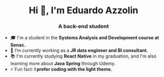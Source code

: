 <h1 align="center">Hi 👋, I'm Eduardo Azzolin</h1>
<h3 align="center">A back-end student</h3>

- 🎓 I'm a student in the **Systems Analysis and Development course at Senac.**
- 🔭 I’m currently working as a **JR data engineer and BI consultant.**
- 📚 I'm currently studying **React Native** in my graduation, and I'm also learning more about **Java Spring** through Udemy.
- ⚡ Fun fact: **I prefer coding with the light theme.**
